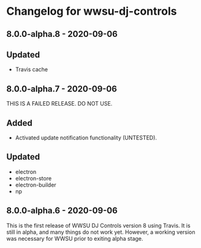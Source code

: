 # Changelog for wwsu-dj-controls

## 8.0.0-alpha.8 - 2020-09-06

## Updated
- Travis cache

## 8.0.0-alpha.7 - 2020-09-06

THIS IS A FAILED RELEASE. DO NOT USE.

## Added
- Activated update notification functionality (UNTESTED).

## Updated
- electron
- electron-store
- electron-builder
- np

## 8.0.0-alpha.6 - 2020-09-06

This is the first release of WWSU DJ Controls version 8 using Travis. It is still in alpha, and many things do not work yet. However, a working version was necessary for WWSU prior to exiting alpha stage.